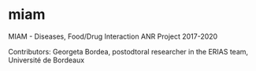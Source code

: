 # miam
MIAM - Diseases, Food/Drug Interaction ANR Project 2017-2020

Contributors:
Georgeta Bordea, postodtoral researcher in the ERIAS team, Université de Bordeaux
